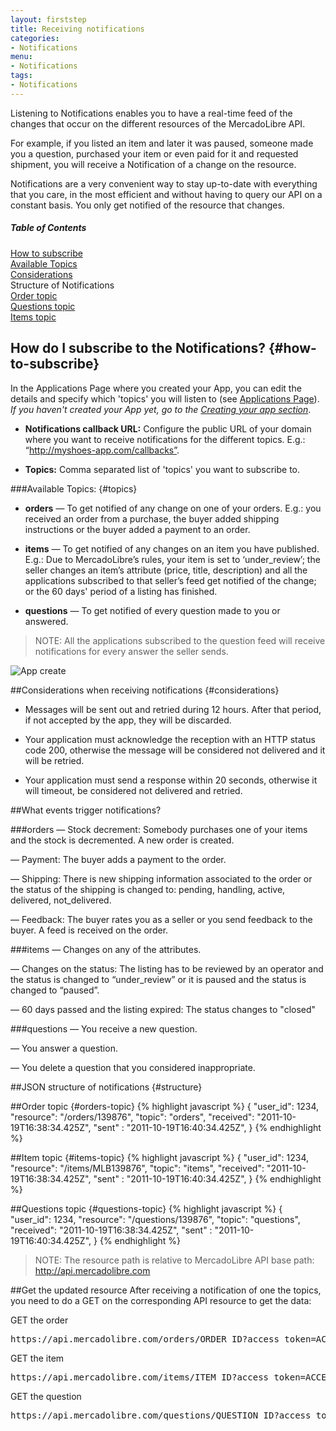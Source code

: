 ```yaml
---
layout: firststep
title: Receiving notifications
categories:
- Notifications
menu:
- Notifications
tags:
- Notifications
---
```


Listening to Notifications enables you to have a real-time feed of the changes that occur on the different resources of the MercadoLibre API.

For example, if you listed an item and later it was paused, someone made you a question, purchased your item or even paid for it and requested shipment, you will receive a Notification of a change on the resource.

Notifications are a very convenient way to stay up-to-date with everything that you care, in the most efficient and without having to query our API on a constant basis. You only get notified of the resource that changes.

<div class="contents">
  <h5>Table of Contents</h5>
  <dl>
    <dt><a href="javascript:void(0)" onClick="goToByScroll('how-to-subscribe')">How to subscribe</a></dt>
    <dt><a href="javascript:void(0)" onClick="goToByScroll('topics')">Available Topics</a></dt>
    <dt><a href="javascript:void(0)" onClick="goToByScroll('considerations')">Considerations</a></dt>
    <dt><a href="javascript:void(0)" onClick="goToByScroll('structure')"></a>Structure of Notifications</dt>
    <dt><a href="javascript:void(0)" onClick="goToByScroll('orders-topic')">Order topic</a></dt>
    <dt><a href="javascript:void(0)" onClick="goToByScroll('questions-topic')">Questions topic</a></dt>
    <dt><a href="javascript:void(0)" onClick="goToByScroll('items-topic')">Items topic</a></dt>
  </dl>
</div>

## How do I subscribe to the Notifications? {#how-to-subscribe}

In the Applications Page where you created your App, you can edit the details and specify which 'topics' you will listen to
(see [Applications Page](http://applications.mercadolibre.com)).
_If you haven't created your App yet, go to the [Creating your app section](http://developers.mercadolibre.com/application-manager/)_.

  - **Notifications callback URL:** Configure the public URL of your domain where you want to receive notifications for the different topics. E.g.: “http://myshoes-app.com/callbacks”.

  - **Topics:** Comma separated list of 'topics' you want to subscribe to.

###Available Topics: {#topics}
- **orders**  — To get notified of any change on one of your orders. E.g.: you received an order from a purchase, the buyer added shipping instructions or the buyer added a payment to an order.

- **items**   — To get notified of any changes on an item you have published.
	E.g.: Due to MercadoLibre’s rules, your item is set to ‘under_review’; the seller changes an item’s attribute (price, title, description) and all the applications subscribed to that seller’s feed get notified of the change; or the 60 days' period of a listing has finished.

- **questions**   — To get notified of every question made to you or answered.

> NOTE: All the applications subscribed to the question feed will receive notifications for every answer the seller sends.

![App create](/images/application-topics.png)

##Considerations when receiving notifications {#considerations}
* Messages will be sent out and retried during 12 hours. After that period, if not accepted by the app, they will be discarded.

* Your application must acknowledge the reception with an HTTP status code 200, otherwise the message will be considered not delivered and it will be retried.

* Your application must send a response within 20 seconds, otherwise it will timeout, be considered not delivered and retried.


##What events trigger notifications?

###orders
— Stock decrement: Somebody purchases one of your items and the stock is decremented. A new order is created.

— Payment: The buyer adds a payment to the order.

— Shipping: There is new shipping information associated to the order or the status of the shipping is changed to: pending, handling, active, delivered, not_delivered.

— Feedback: The buyer rates you as a seller or you send feedback to the buyer. A feed is received on the order.

###items
— Changes on any of the attributes.

— Changes on the status: The listing has to be reviewed by an operator and the status is changed to “under_review” or it is paused and the status is changed to “paused”.

— 60 days passed and the listing expired: The status changes to "closed"

###questions
— You receive a new question.

— You answer a question.

— You delete a question that you considered inappropriate.

##JSON structure of notifications {#structure}

##Order topic {#orders-topic}
{% highlight javascript %}
{
  "user_id": 1234,
  "resource": "/orders/139876",
  "topic": "orders",
  "received": "2011-10-19T16:38:34.425Z",
  "sent" : "2011-10-19T16:40:34.425Z",
}
{% endhighlight %}

##Item topic {#items-topic}
{% highlight javascript %}
{
  "user_id": 1234,
  "resource": "/items/MLB139876",
  "topic": "items",
  "received": "2011-10-19T16:38:34.425Z",
  "sent" : "2011-10-19T16:40:34.425Z",
}
{% endhighlight %}

##Questions topic {#questions-topic}
{% highlight javascript %}
{
  "user_id": 1234,
  "resource": "/questions/139876",
  "topic": "questions",
  "received": "2011-10-19T16:38:34.425Z",
  "sent" : "2011-10-19T16:40:34.425Z",
}
{% endhighlight %}

> NOTE: The resource path is relative to MercadoLibre API base path: http://api.mercadolibre.com

##Get the updated resource
After receiving a notification of one the topics, you need to do a GET on the corresponding API resource to get the data:

GET the order

<pre class="terminal">https://api.mercadolibre.com/orders/ORDER_ID?access_token=ACCESS_TOKEN</pre>


GET the item
<pre class="terminal">https://api.mercadolibre.com/items/ITEM_ID?access_token=ACCESS_TOKEN</pre>


GET the question
<pre class="terminal">https://api.mercadolibre.com/questions/QUESTION_ID?access_token=ACCESS_TOKEN</pre>
